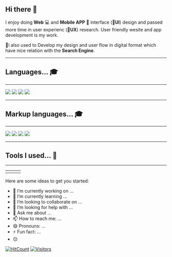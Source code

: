 ## Hi there 👋
 
 I enjoy doing  **Web** :computer: and  **Mobile APP** :iphone: interface (:star2:**UI**) design and passed more time in user experienc (:star2:**UX**) research. User friendly wesite and app development is my work.

 :star2:I also used to Develop my design and user flow in digital format which have nice relation with the **Search Engine**.
 <hr>

## Languages... :mortar_board:
<hr>
<img src= "https://img.shields.io/static/v1?label=C&message= &color=#00FF00"> 
<img src= "https://img.shields.io/static/v1?label=C++&message= &color=#00FF00"> 
<img src= "https://img.shields.io/static/v1?label=Java&message= &color=#00FF00"> 
<img src= "https://img.shields.io/static/v1?label=Javascript&message= &color=#00FF00">

<hr>

## Markup languages... :mortar_board:
<hr/>
<img src= "https://img.shields.io/static/v1?label=HTML&message=%20&color=success">
<img src= "https://img.shields.io/static/v1?label=CSS&message=%20&color=success">
<img src= "https://img.shields.io/static/v1?label=SCSS&message=%20&color=success">
<img src= "https://img.shields.io/static/v1?label=XML&message=%20&color=success">
<hr>

## Tools I used... :electric_plug:
<hr>


|  |  |  |
|---|---|---|
|  |  | |


Here are some ideas to get you started:

- 🔭 I’m currently working on ...
- 🌱 I’m currently learning ...
- 👯 I’m looking to collaborate on ...
- 🤔 I’m looking for help with ...
- 💬 Ask me about ...
- 📫 How to reach me: ...
- 😄 Pronouns: ...
- ⚡ Fun fact: ...
- :pensive:

[![HitCount](http://hits.dwyl.com/mhrshuvo/mhrshuvo.svg)](http://hits.dwyl.com/mhrshuvo/mhrshuvo)
[![Visitors](https://visitor-badge.glitch.me/badge?page_id=mhrshuvo.visitor-badge)](https://github.com/mhrshuvo)

